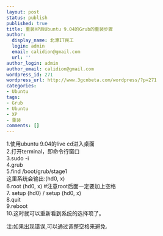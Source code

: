 ```yaml
---
layout: post
status: publish
published: true
title: 重装XP后Ubuntu 9.04的Grub的重装步骤
author:
  display_name: 北漂IT民工
  login: admin
  email: calidion@gmail.com
  url: ''
author_login: admin
author_email: calidion@gmail.com
wordpress_id: 271
wordpress_url: http://www.3gcnbeta.com/wordpress/?p=271
categories:
- Ubuntu
tags:
- Grub
- Ubuntu
- XP
- 重装
comments: []
---
```

<p>1.使用ubuntu 9.04的live cd进入桌面<br />
2.打开terminal，即命令行窗口<br />
3.sudo -i<br />
4.grub<br />
5.find /boot/grub/stage1<br />
这里系统会输出:(hd0, x)<br />
6.root (hd0, x) #注意root后面一定要加上空格<br />
7. setup (hd0) / setup (hd0, x)<br />
8.quit<br />
9.reboot<br />
10.这时就可以重新看到系统的选择项了。</p>
<p>注:如果出现错误,可以通过调整空格来避免.</p>
